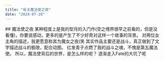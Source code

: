```yaml
---
title: "有关魔法使之夜"
date: "2024-07-28"
---
```


\## 魔法使之夜 某种程度上是我的型月的入门作(空之境界很早之前看的，但是没看懂)，你要说感动，更多的是产生了不少好奇对这样一个故事的背景。 对两位女主角的描述，我更愿意称其为魔女之夜(笑 其实作品主要还是战斗，真正做到了文字描述战斗的极限，配合动图。 红发青子点燃了我的战斗之魂，不愧是第五魔法使。 所以，魔法使背后的世界，是怎么样的呢？ 逐渐走入Fate的大坑了呢
